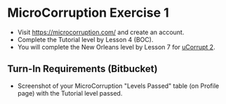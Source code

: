 # MicroCorruption Exercise 1

- Visit https://microcorruption.com/ and create an account.  
- Complete the Tutorial level by Lesson 4 (BOC).
- You will complete the New Orleans level by Lesson 7 for [uCorrupt 2](/382/notes/L6/ucorrupt2.html).  

## Turn-In Requirements (Bitbucket)

- Screenshot of your MicroCorruption "Levels Passed" table (on Profile page) with the Tutorial level passed.
